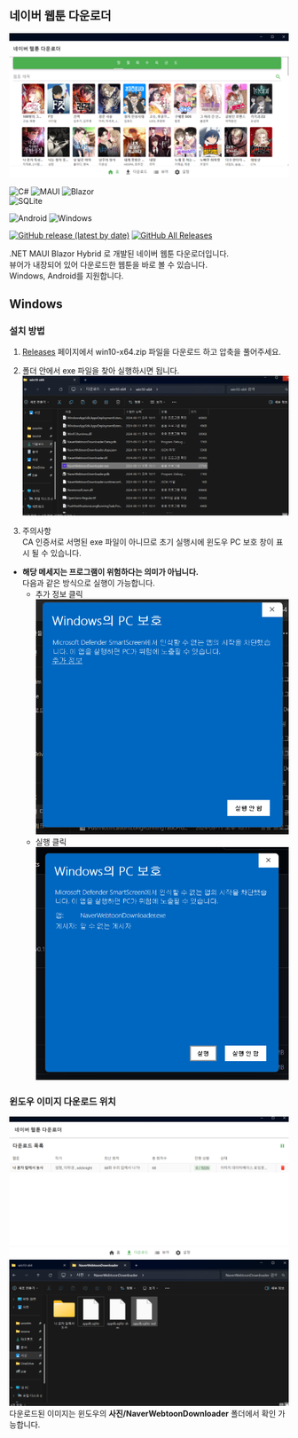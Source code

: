 ## 네이버 웹툰 다운로더
<div style="text-align: center;">
  <img src="img/desktop_home.png" alt="Description of the image">
</div>  

![C#](https://img.shields.io/badge/c%23-%23239120.svg?style=for-the-badge&logo=csharp&logoColor=white)
![MAUI](https://img.shields.io/badge/MAUI-%235C2D91.svg?style=for-the-badge&logo=MAUI&logoColor=white)
![Blazor](https://img.shields.io/badge/blazor-%235C2D91.svg?style=for-the-badge&logo=blazor&logoColor=white)  
![SQLite](https://img.shields.io/badge/sqlite-%2307405e.svg?style=for-the-badge&logo=sqlite&logoColor=white)  

![Android](https://img.shields.io/badge/Android-3DDC84?style=for-the-badge&logo=android&logoColor=white)
![Windows](https://img.shields.io/badge/Windows-0078D6?style=for-the-badge&logo=windows&logoColor=white)  

[![GitHub release (latest by date)](https://img.shields.io/github/v/release/woorim02/Naver-Webtoon-Downloader?label=latest&style=flat-square)](https://github.com/wr-rainforest/Naver-Webtoon-Downloader/releases/latest)
[![GitHub All Releases](https://img.shields.io/github/downloads/woorim02/Naver-Webtoon-Downloader/total?label=downloads&style=flat-square)](https://github.com/wr-rainforest/Naver-Webtoon-Downloader/releases)  

.NET MAUI Blazor Hybrid 로 개발된 네이버 웹툰 다운로더입니다.  
뷰어가 내장되어 있어 다운로드한 웹툰을 바로 볼 수 있습니다.  
Windows, Android를 지원합니다.  


## Windows
### 설치 방법  
1. [Releases](https://github.com/woorim02/Naver-Webtoon-Downloader/releases) 페이지에서 win10-x64.zip
파일을 다운로드 하고 압축을 풀어주세요.  

2. 폴더 안에서 exe 파일을 찾아 실행하시면 됩니다.
 ![exe](/img/desktop_exe.png)  

3. 주의사항  
 CA 인증서로 서명된 exe 파일이 아니므로 초기 실행시에 윈도우 PC 보호 창이 표시 될 수 있습니다.   
- **해당 메세지는 프로그램이 위험하다는 의미가 아닙니다.**  
 다음과 같은 방식으로 실행이 가능합니다.  
  - 추가 정보 클릭  
 ![execute](img/desktop_execute1.png)
  - 실행 클릭
 ![execute2](img/desktop_execute2.png)

### 윈도우 이미지 다운로드 위치 
![imgs](img/desktop_download.png)
![imgs](img/desktop_download_folder.png)
다운로드된 이미지는 윈도우의 **사진/NaverWebtoonDownloader** 폴더에서 확인 가능합니다.
